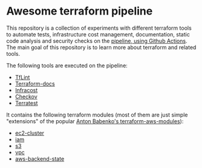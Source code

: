 # Awesome terraform pipeline

This repository is a collection of experiments with different terraform tools
to automate tests, infrastructure cost management, documentation, static code analysis and security checks 
on the [pipeline, using Github Actions](./.github/workflows/awesome-terraform-pipeline.yml).
The main goal of this repository is to learn more about terraform and related tools. 

The following tools are executed on the pipeline:
* [TfLint](https://github.com/terraform-linters/tflint)
* [Terraform-docs](https://github.com/terraform-docs/terraform-docs)
* [Infracost](https://github.com/infracost/infracost)
* [Checkov](https://github.com/bridgecrewio/checkov)
* [Terratest](https://github.com/infracost/infracost)

It contains the following terraform modules (most of them are just simple "extensions" of the popular [Anton Babenko's terraform-aws-modules](https://github.com/terraform-aws-modules)):
* [ec2-cluster](./terraform/modules/ec2-cluster/README.md)
* [iam](./terraform/modules/iam/README.md)
* [s3](./terraform/modules/s3/README.md)
* [vpc](./terraform/modules/vpc/README.md)
* [aws-backend-state](./terraform/modules/aws-backend-state/README.md)
